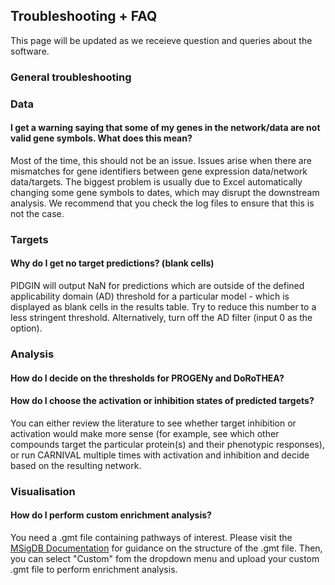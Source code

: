 ## Troubleshooting + FAQ

This page will be updated as we receieve question and queries about the software.

### General troubleshooting

### Data

#### I get a warning saying that some of my genes in the network/data are not valid gene symbols. What does this mean?
Most of the time, this should not be an issue. Issues arise when there are mismatches for gene identifiers between gene expression data/network data/targets. The biggest problem is usually due to Excel automatically changing some gene symbols to dates, which may disrupt the downstream analysis. We recommend that you check the log files to ensure that this is not the case.

### Targets

#### Why do I get no target predictions? (blank cells)
PIDGIN will output NaN for predictions which are outside of the defined applicability domain (AD) threshold for a particular model - which is displayed as blank cells in the results table. Try to reduce this number to a less stringent threshold. Alternatively, turn off the AD filter (input 0 as the option).

### Analysis

#### How do I decide on the thresholds for PROGENy and DoRoTHEA?

#### How do I choose the activation or inhibition states of predicted targets?
You can either review the literature to see whether target inhibition or activation would make more sense (for example, see which other compounds target the particular protein(s) and their phenotypic responses), or run CARNIVAL multiple times with activation and inhibition and decide based on the resulting network.

### Visualisation

#### How do I perform custom enrichment analysis?
You need a .gmt file containing pathways of interest. Please visit the [MSigDB Documentation](https://software.broadinstitute.org/cancer/software/gsea/wiki/index.php/Data_formats)  for guidance on the structure of the .gmt file. Then, you can select "Custom" fom the dropdown menu and upload your custom .gmt file to perform enrichment analysis.

